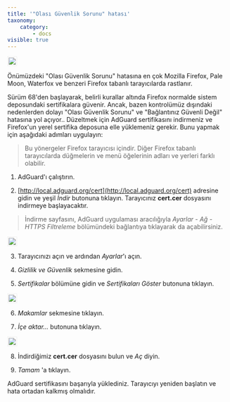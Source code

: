 ```yaml
---
title: '"Olası Güvenlik Sorunu" hatası'
taxonomy:
    category:
        - docs
visible: true
---
```


<img src="https://i.imgur.com/FfiYeKL.png" style="border: 1px solid #efefef; padding: 2px; max-width: 700px;" />

Önümüzdeki "Olası Güvenlik Sorunu" hatasına en çok Mozilla Firefox, Pale Moon, Waterfox ve benzeri Firefox tabanlı tarayıcılarda rastlanır.

Sürüm 68'den başlayarak, belirli kurallar altında Firefox normalde sistem deposundaki sertifikalara güvenir. Ancak, bazen kontrolümüz dışındaki nedenlerden dolayı "Olası Güvenlik Sorunu" ve "Bağlantınız Güvenli Değil" hatasına yol açıyor.. Düzeltmek için AdGuard sertifikasını indirmeniz ve Firefox'un yerel sertifika deposuna elle yüklemeniz gerekir. Bunu yapmak için aşağıdaki adımları uygulayın:

>Bu yönergeler Firefox tarayıcısı içindir. Diğer Firefox tabanlı tarayıcılarda düğmelerin ve menü öğelerinin adları ve yerleri farklı olabilir.

1) AdGuard'ı çalıştırın.

2) [http://local.adguard.org/cert](http://local.adguard.org/cert) adresine gidin ve yeşil *İndir* butonuna tıklayın. Tarayıcınız **cert.cer** dosyasını indirmeye başlayacaktır.

>İndirme sayfasını, AdGuard uygulaması aracılığıyla *Ayarlar - Ağ - HTTPS Filtreleme* bölümündeki bağlantıya tıklayarak da açabilirsiniz.

<img src="https://i.imgur.com/RahghRe.png" style="border: 1px solid #efefef; padding: 2px; max-width: 500px;" />

3) Tarayıcınızı açın ve ardından *Ayarlar*'ı açın.

4) *Gizlilik ve Güvenlik* sekmesine gidin.

5) *Sertifikalar* bölümüne gidin ve *Sertifikaları Göster* butonuna tıklayın.

<img src="https://i.imgur.com/r2ZQyAO.png" style="border: 1px solid #efefef; padding: 2px; max-width: 700px;" />

6) *Makamlar* sekmesine tıklayın.

7) *İçe aktar...* butonuna tıklayın.

<img src="https://i.imgur.com/RAccPQc.png" style="border: 1px solid #efefef; padding: 2px; max-width: 500px;" />

8) İndirdiğimiz **cert.cer** dosyasını bulun ve *Aç* diyin.

9) *Tamam* 'a tıklayın.

AdGuard sertifikasını başarıyla yüklediniz. Tarayıcıyı yeniden başlatın ve hata ortadan kalkmış olmalıdır.
